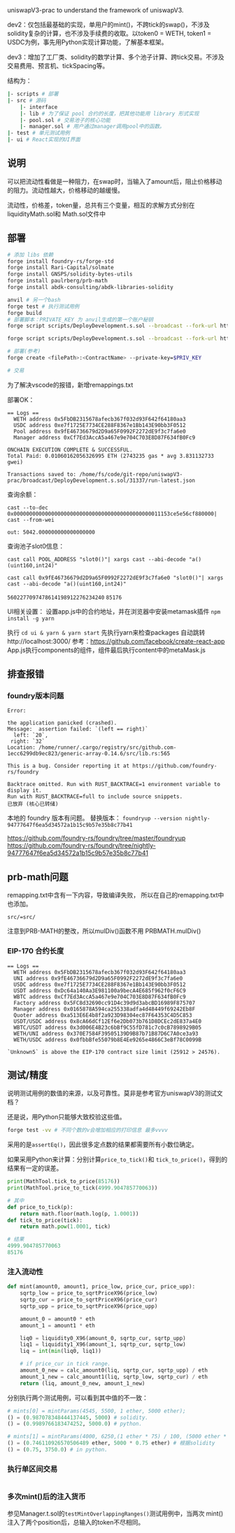uniswapV3-prac to understand the framework of uniswapV3.

dev2：仅包括最基础的实现，单用户的mint()，不跨tick的swap()，不涉及solidity复杂的计算，也不涉及手续费的收取。以token0 = WETH, token1 = USDC为例，事先用Python实现计算功能，了解基本框架。

dev3：增加了工厂类、solidity的数学计算、多个池子计算、跨tick交易。不涉及交易费用、预言机、tickSpacing等。



结构为：

```bash
|- scripts # 部署
|- src # 源码
	|- interface
	|- lib # 为了保证 pool 合约的长度，把其他功能用 library 形式实现
	|- pool.sol # 交易池子的核心功能
	|- manager.sol # 用户通过manager调用pool中的函数。
|- test # 单元测试用例
|- ui # React实现的UI界面
```

## 说明

可以把流动性看做是一种阻力，在swap时，当输入了amount后，阻止价格移动的阻力。流动性越大，价格移动的越缓慢。

流动性，价格差，token量，总共有三个变量，相互的求解方式分别在 liquidityMath.sol和 Math.sol文件中



## 部署

``` bash
# 添加 libs 依赖
forge install foundry-rs/forge-std
forge install Rari-Capital/solmate
forge install GNSPS/solidity-bytes-utils
forge install paulrberg/prb-math
forge install abdk-consulting/abdk-libraries-solidity

anvil # 另一个bash
forge test # 执行测试用例
forge build
# 部署脚本：PRIVATE_KEY 为 anvil生成的第一个账户秘钥
forge script scripts/DeployDevelopment.s.sol --broadcast --fork-url http://localhost:8545 --private-key $PRIVATE_KEY

forge script scripts/DeployDevelopment.s.sol --broadcast --fork-url http://localhost:8545 --private-key 0xac0974bec39a17e36ba4a6b4d238ff944bacb478cbed5efcae784d7bf4f2ff80

# 部署(参考)
forge create <filePath>:<ContractName> --private-key=$PRIV_KEY

# 交易

```
为了解决vscode的报错，新增remappings.txt

部署OK：

```
== Logs ==
  WETH address 0x5FbDB2315678afecb367f032d93F642f64180aa3
  USDC address 0xe7f1725E7734CE288F8367e1Bb143E90bb3F0512
  Pool address 0x9fE46736679d2D9a65F0992F2272dE9f3c7fa6e0
  Manager address 0xCf7Ed3AccA5a467e9e704C703E8D87F634fB0Fc9

ONCHAIN EXECUTION COMPLETE & SUCCESSFUL.
Total Paid: 0.01060162056326995 ETH (2743235 gas * avg 3.831132733 gwei)

Transactions saved to: /home/fs/code/git-repo/uniswapV3-prac/broadcast/DeployDevelopment.s.sol/31337/run-latest.json
```

查询余额：

```
cast --to-dec 0x00000000000000000000000000000000000000000000011153ce5e56cf880000| cast --from-wei
```

`out: 5042.000000000000000000`

查询池子slot0信息：

````
cast call POOL_ADDRESS "slot0()"| xargs cast --abi-decode "a()(uint160,int24)"

cast call 0x9fE46736679d2D9a65F0992F2272dE9f3c7fa6e0 "slot0()"| xargs cast --abi-decode "a()(uint160,int24)"
````

`5602277097478614198912276234240`
`85176`



UI相关设置：
设置app.js中的合约地址，并在浏览器中安装metamask插件
`npm install -g yarn`

执行 `cd ui & yarn & yarn start`
先执行yarn来检查packages
自动跳转 http://localhost:3000/
参考：https://github.com/facebook/create-react-app
App.js执行components的组件，组件最后执行content中的metaMask.js



## 排查报错

### foundry版本问题

```
Error:

the application panicked (crashed).
Message:  assertion failed: `(left == right)`
  left: `20`,
 right: `32`
Location: /home/runner/.cargo/registry/src/github.com-1ecc6299db9ec823/generic-array-0.14.6/src/lib.rs:565

This is a bug. Consider reporting it at https://github.com/foundry-rs/foundry

Backtrace omitted. Run with RUST_BACKTRACE=1 environment variable to display it.
Run with RUST_BACKTRACE=full to include source snippets.
已放弃 (核心已转储)
```

本地的 foundry 版本有问题。
替换版本：
```foundryup --version nightly-94777647f6ea5d34572a1b15c9b57e35b8c77b41 ```

https://github.com/foundry-rs/foundry/tree/master/foundryup
https://github.com/foundry-rs/foundry/tree/nightly-94777647f6ea5d34572a1b15c9b57e35b8c77b41


## prb-math问题
remapping.txt中含有一下内容，导致编译失败，
所以在自己的remapping.txt中也添加。
```
src/=src/
```
注意到PRB-MATH的整改，所以mulDiv()函数不用 PRBMATH.mulDiv()

### EIP-170 合约长度

```
== Logs ==
  WETH address 0x5FbDB2315678afecb367f032d93F642f64180aa3
  UNI address 0x9fE46736679d2D9a65F0992F2272dE9f3c7fa6e0
  USDC address 0xe7f1725E7734CE288F8367e1Bb143E90bb3F0512
  USDT address 0xDc64a140Aa3E981100a9becA4E685f962f0cF6C9
  WBTC address 0xCf7Ed3AccA5a467e9e704C703E8D87F634fB0Fc9
  Factory address 0x5FC8d32690cc91D4c39d9d3abcBD16989F875707
  Manager address 0x0165878A594ca255338adfa4d48449f69242Eb8F
  Quoter address 0xa513E6E4b8f2a923D98304ec87F64353C4D5C853
  USDT/USDC address 0x8cA66dCf12Ef6e2Db073b761D8DCEc2dE837a4E0
  WBTC/USDT address 0x3d006E4B23c6bBf9C55fD781c7c0cB7898929B05
  WETH/UNI address 0x370E7584F39505139D9B87b71B87D6C7A0ce3a93
  WETH/USDC address 0x0fbbBfe55079b8E4Ee9265e4866C3eBf78C0099B

`Unknown5` is above the EIP-170 contract size limit (25912 > 24576).
```



## 测试/精度

说明测试用例的数值的来源，以及可靠性。莫非是参考官方uniswapV3的测试文档？

还是说，用Python只能够大致校验这些值。

```bash
forge test -vv # 不同个数的v会增加相应的打印信息 最多vvvv
```

采用的是`assertEq()`，因此很多定点数的结果都需要所有小数位确定。

如果采用Python来计算：分别计算`price_to_tick()`和 `tick_to_price()`，得到的结果有一定的误差。

```python
print(MathTool.tick_to_price(85176))
print(MathTool.price_to_tick(4999.904785770063))

# 其中
def price_to_tick(p):
    return math.floor(math.log(p, 1.0001))
def tick_to_price(tick):
    return math.pow(1.0001, tick)

# 结果
4999.904785770063
85176
```

### 注入流动性

```python
def mint(amount0, amount1, price_low, price_cur, price_upp):
    sqrtp_low = price_to_sqrtPriceX96(price_low)
    sqrtp_cur = price_to_sqrtPriceX96(price_cur)
    sqrtp_upp = price_to_sqrtPriceX96(price_upp)

    amount_0 = amount0 * eth
    amount_1 = amount1 * eth

    liq0 = liquidity0_X96(amount_0, sqrtp_cur, sqrtp_upp)
    liq1 = liquidity1_X96(amount_1, sqrtp_cur, sqrtp_low)
    liq = int(min(liq0, liq1))

    # if price_cur in tick range.
    amount_0_new = calc_amount0(liq, sqrtp_cur, sqrtp_upp) / eth
    amount_1_new = calc_amount1(liq, sqrtp_low, sqrtp_cur) / eth
    return (liq, amount_0_new, amount_1_new)
```

分别执行两个测试用例，可以看到其中值的不一致：

```python
# mints[0] = mintParams(4545, 5500, 1 ether, 5000 ether);
() = (0.987078348444137445, 5000) # solidity.
() = (0.9989766183474252, 5000.0) # python.

# mints[1] = mintParams(4000, 6250,(1 ether * 75) / 100, (5000 ether * 75) / 100);
() = (0.746110926570506489 ether, 5000 * 0.75 ether) # 根据solidity
() = (0.75, 3750.0) # in python.
```



### 执行单区间交易

```
```



### 多次mint()后的注入货币

参见Manager.t.sol的`testMintOverlappingRanges()`测试用例中，当两次 mint() 注入了两个position后，总输入的token不尽相同。







